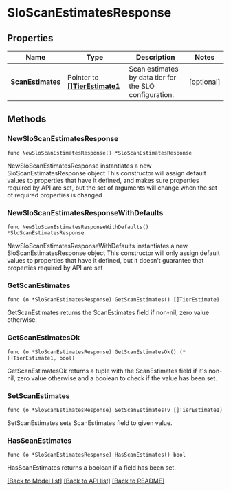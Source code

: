 # SloScanEstimatesResponse

## Properties

Name | Type | Description | Notes
------------ | ------------- | ------------- | -------------
**ScanEstimates** | Pointer to [**[]TierEstimate1**](TierEstimate1.md) | Scan estimates by data tier for the SLO configuration. | [optional] 

## Methods

### NewSloScanEstimatesResponse

`func NewSloScanEstimatesResponse() *SloScanEstimatesResponse`

NewSloScanEstimatesResponse instantiates a new SloScanEstimatesResponse object
This constructor will assign default values to properties that have it defined,
and makes sure properties required by API are set, but the set of arguments
will change when the set of required properties is changed

### NewSloScanEstimatesResponseWithDefaults

`func NewSloScanEstimatesResponseWithDefaults() *SloScanEstimatesResponse`

NewSloScanEstimatesResponseWithDefaults instantiates a new SloScanEstimatesResponse object
This constructor will only assign default values to properties that have it defined,
but it doesn't guarantee that properties required by API are set

### GetScanEstimates

`func (o *SloScanEstimatesResponse) GetScanEstimates() []TierEstimate1`

GetScanEstimates returns the ScanEstimates field if non-nil, zero value otherwise.

### GetScanEstimatesOk

`func (o *SloScanEstimatesResponse) GetScanEstimatesOk() (*[]TierEstimate1, bool)`

GetScanEstimatesOk returns a tuple with the ScanEstimates field if it's non-nil, zero value otherwise
and a boolean to check if the value has been set.

### SetScanEstimates

`func (o *SloScanEstimatesResponse) SetScanEstimates(v []TierEstimate1)`

SetScanEstimates sets ScanEstimates field to given value.

### HasScanEstimates

`func (o *SloScanEstimatesResponse) HasScanEstimates() bool`

HasScanEstimates returns a boolean if a field has been set.


[[Back to Model list]](../README.md#documentation-for-models) [[Back to API list]](../README.md#documentation-for-api-endpoints) [[Back to README]](../README.md)


